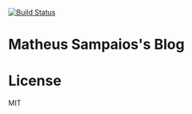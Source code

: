 [![Build Status](https://travis-ci.org/matheussampaio/matheussampaio.github.io.svg?branch=master)](https://travis-ci.org/matheussampaio/matheussampaio.github.io)

# Matheus Sampaios's Blog


# License
MIT
